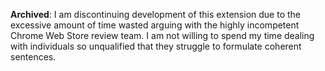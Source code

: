 **Archived**: I am discontinuing development of this extension due to the excessive amount of time wasted arguing with the highly incompetent Chrome Web Store review team. I am not willing to spend my time dealing with individuals so unqualified that they struggle to formulate coherent sentences.

